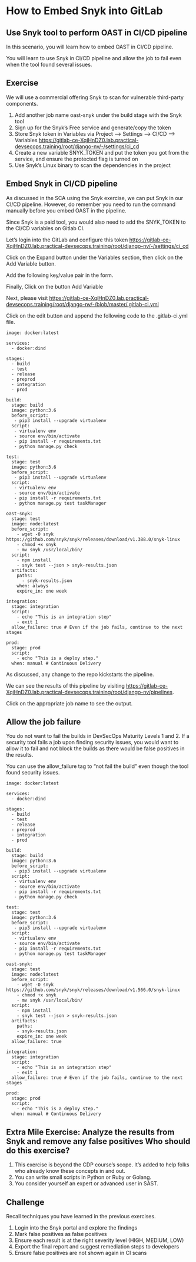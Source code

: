 How to Embed Snyk into GitLab
================================

Use Snyk tool to perform OAST in CI/CD pipeline
----------

In this scenario, you will learn how to embed OAST in CI/CD pipeline.

You will learn to use Snyk in CI/CD pipeline and allow the job to fail even when the tool found several issues.

Exercise
---------

We will use a commercial offering Snyk to scan for vulnerable third-party components.

1. Add another job name oast-snyk under the build stage with the Snyk tool
2. Sign up for the Snyk’s Free service and generate/copy the token
3. Store Snyk token in Variables via Project –> Settings –> CI/CD –> Variables https://gitlab-ce-XqiHnDZ0.lab.practical-devsecops.training/root/django-nv/-/settings/ci_cd
4. Create a new variable SNYK_TOKEN and put the token you got from the service, and ensure the protected flag is turned on
5. Use Snyk’s Linux binary to scan the dependencies in the project

Embed Snyk in CI/CD pipeline
--------------------------------

As discussed in the SCA using the Snyk exercise, we can put Snyk in our CI/CD pipeline. However, do remember you need to run the command manually before you embed OAST in the pipeline.

Since Snyk is a paid tool, you would also need to add the SNYK_TOKEN to the CI/CD variables on Gitlab CI.

Let’s login into the GitLab and configure this token https://gitlab-ce-XqiHnDZ0.lab.practical-devsecops.training/root/django-nv/-/settings/ci_cd

Click on the Expand button under the Variables section, then click on the Add Variable button.

Add the following key/value pair in the form.

Finally, Click on the button Add Variable

Next, please visit https://gitlab-ce-XqiHnDZ0.lab.practical-devsecops.training/root/django-nv/-/blob/master/.gitlab-ci.yml

Click on the edit button and append the following code to the .gitlab-ci.yml file.

```
image: docker:latest

services:
  - docker:dind

stages:
  - build
  - test
  - release
  - preprod
  - integration
  - prod

build:
  stage: build
  image: python:3.6
  before_script:
   - pip3 install --upgrade virtualenv
  script:
   - virtualenv env
   - source env/bin/activate
   - pip install -r requirements.txt
   - python manage.py check

test:
  stage: test
  image: python:3.6
  before_script:
   - pip3 install --upgrade virtualenv
  script:
   - virtualenv env
   - source env/bin/activate
   - pip install -r requirements.txt
   - python manage.py test taskManager

oast-snyk:
  stage: test
  image: node:latest
  before_script:
    - wget -O snyk https://github.com/snyk/snyk/releases/download/v1.388.0/snyk-linux
    - chmod +x snyk
    - mv snyk /usr/local/bin/
  script:
    - npm install
    - snyk test --json > snyk-results.json
  artifacts:
    paths:
      - snyk-results.json
    when: always
    expire_in: one week

integration:
  stage: integration
  script:
    - echo "This is an integration step"
    - exit 1
  allow_failure: true # Even if the job fails, continue to the next stages

prod:
  stage: prod
  script:
    - echo "This is a deploy step."
  when: manual # Continuous Delivery
```

As discussed, any change to the repo kickstarts the pipeline.

We can see the results of this pipeline by visiting https://gitlab-ce-XqiHnDZ0.lab.practical-devsecops.training/root/django-nv/pipelines.

Click on the appropriate job name to see the output.

Allow the job failure
----------

You do not want to fail the builds in DevSecOps Maturity Levels 1 and 2. If a security tool fails a job upon finding security issues, you would want to allow it to fail and not block the builds as there would be false positives in the results.

You can use the allow_failure tag to “not fail the build” even though the tool found security issues.

```
image: docker:latest

services:
  - docker:dind

stages:
  - build
  - test
  - release
  - preprod
  - integration
  - prod

build:
  stage: build
  image: python:3.6
  before_script:
   - pip3 install --upgrade virtualenv
  script:
   - virtualenv env
   - source env/bin/activate
   - pip install -r requirements.txt
   - python manage.py check

test:
  stage: test
  image: python:3.6
  before_script:
   - pip3 install --upgrade virtualenv
  script:
   - virtualenv env
   - source env/bin/activate
   - pip install -r requirements.txt
   - python manage.py test taskManager

oast-snyk:
  stage: test
  image: node:latest
  before_script:
    - wget -O snyk https://github.com/snyk/snyk/releases/download/v1.566.0/snyk-linux
    - chmod +x snyk
    - mv snyk /usr/local/bin/
  script:
    - npm install
    - snyk test --json > snyk-results.json
  artifacts:
    paths:
    - snyk-results.json
    expire_in: one week
  allow_failure: true

integration:
  stage: integration
  script:
    - echo "This is an integration step"
    - exit 1
  allow_failure: true # Even if the job fails, continue to the next stages

prod:
  stage: prod
  script:
    - echo "This is a deploy step."
  when: manual # Continuous Delivery
```

Extra Mile Exercise: Analyze the results from Snyk and remove any false positives
Who should do this exercise?
------
1. This exercise is beyond the CDP course’s scope. It’s added to help folks who already know these concepts in and out.
2. You can write small scripts in Python or Ruby or Golang.
3. You consider yourself an expert or advanced user in SAST.

Challenge
---------
Recall techniques you have learned in the previous exercises.

1. Login into the Snyk portal and explore the findings
2. Mark false positives as false positives
3. Ensure each result is at the right severity level (HIGH, MEDIUM, LOW)
4. Export the final report and suggest remediation steps to developers
5. Ensure false positives are not shown again in CI scans
